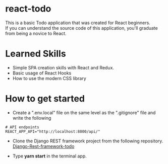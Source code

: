 # react-todo

This is a basic Todo application that was created for React beginners.  
If you can understand the source code of this application, you'll graduate from being a novice to React.

# Learned Skills

- Simple SPA creation skills with React and Redux.
- Basic usage of React Hooks
- How to use the modern CSS library

# How to get started

- Create a ".env.local" file on the same level as the ".gitignore" file and write the following

```
# API endpoints
REACT_APP_API="http://localhost:8000/api/"
```

- Clone the Django REST framework project from the following repository. [Django-Rest-framework-todo](https://github.com/Naoya-abe/Django-Rest-framework-todo)

- Type **yarn start** in the terminal app.
